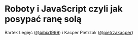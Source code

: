 # Roboty i JavaScript czyli jak posypać ranę solą

Bartek Legięć ([@bibix1999](http://twitter.com/bibix1999)) i Kacper Pietrzak ([@pietrzakacper](http://twitter.com/pietrzakacper))
